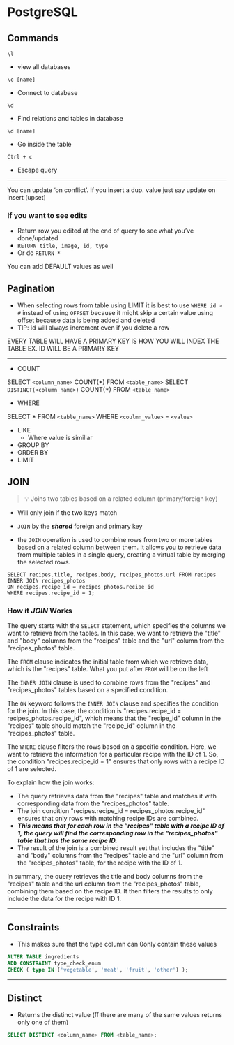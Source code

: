 # PostgreSQL

## Commands

`\l`

- view all databases

`\c [name]`

- Connect to database

`\d`

- Find relations and tables in database

`\d [name]`

- Go inside the table

`Ctrl + c`

- Escape query

---

You can update ‘on conflict’. If you insert a dup. value just say update on insert (upset)

### If you want to see edits

- Return row you edited at the end of query to see what you’ve done/updated
- `RETURN title, image, id, type`
- Or do `RETURN *`

You can add DEFAULT values as well

## Pagination

- When selecting rows from table using LIMIT it is best to use `WHERE id > #` instead of using `OFFSET` because it might skip a certain value using offset because data is being added and deleted
- TIP: id will always increment even if you delete a row

EVERY TABLE WILL HAVE A PRIMARY KEY
IS HOW YOU WILL INDEX THE TABLE
EX. ID WILL BE A PRIMARY KEY

---

- COUNT

SELECT `<column_name>` COUNT(\*) FROM `<table_name>`
SELECT `DISTINCT(<column_name>)` COUNT(\*) FROM `<table_name>`

- WHERE

SELECT \* FROM `<table_name>` WHERE `<coulmn_value>` = `<value>`

- LIKE
  - Where value is simillar
- GROUP BY
- ORDER BY
- LIMIT

## JOIN

> 💡 Joins two tables based on a related column (primary/foreign key)

- Will only join if the two keys match

- `JOIN` by the **_shared_** foreign and primary key
- the `JOIN` operation is used to combine rows from two or more tables based on a related column between them. It allows you to retrieve data from multiple tables in a single query, creating a virtual table by merging the selected rows.

```postgreSQL
SELECT recipes.title, recipes.body, recipes_photos.url FROM recipes
INNER JOIN recipes_photos
ON recipes.recipe_id = recipes_photos.recipe_id
WHERE recipes.recipe_id = 1;
```

### How it _JOIN_ Works

The query starts with the `SELECT` statement, which specifies the columns we want to retrieve from the tables. In this case, we want to retrieve the "title" and "body" columns from the "recipes" table and the "url" column from the "recipes_photos" table.

The `FROM` clause indicates the initial table from which we retrieve data, which is the "recipes" table. What you put after `FROM` will be on the left

The `INNER JOIN` clause is used to combine rows from the "recipes" and "recipes_photos" tables based on a specified condition.

The `ON` keyword follows the `INNER JOIN` clause and specifies the condition for the join. In this case, the condition is "recipes.recipe_id = recipes_photos.recipe_id", which means that the "recipe_id" column in the "recipes" table should match the "recipe_id" column in the "recipes_photos" table.

The `WHERE` clause filters the rows based on a specific condition. Here, we want to retrieve the information for a particular recipe with the ID of 1. So, the condition "recipes.recipe_id = 1" ensures that only rows with a recipe ID of 1 are selected.

To explain how the join works:

- The query retrieves data from the "recipes" table and matches it with corresponding data from the "recipes_photos" table.
- The join condition "recipes.recipe_id = recipes_photos.recipe_id" ensures that only rows with matching recipe IDs are combined.
- **_This means that for each row in the "recipes" table with a recipe ID of 1, the query will find the corresponding row in the "recipes_photos" table that has the same recipe ID._**
- The result of the join is a combined result set that includes the "title" and "body" columns from the "recipes" table and the "url" column from the "recipes_photos" table, for the recipe with the ID of 1.

In summary, the query retrieves the title and body columns from the "recipes" table and the url column from the "recipes_photos" table, combining them based on the recipe ID. It then filters the results to only include the data for the recipe with ID 1.

---

## Constraints

- This makes sure that the type column can 0only contain these values

```sql
ALTER TABLE ingredients
ADD CONSTRAINT type_check_enum
CHECK ( type IN ('vegetable', 'meat', 'fruit', 'other') );
```

---

## Distinct

- Returns the distinct value (ff there are many of the same values returns only one of them)

```sql
SELECT DISTINCT <column_name> FROM <table_name>;
```
